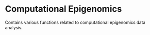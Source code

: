 # Computational Epigenomics
Contains various functions related to computational epigenomics data analysis. 
